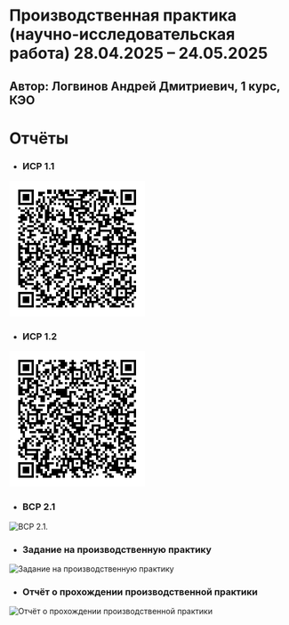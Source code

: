 # 	Производственная практика (научно-исследовательская работа) 28.04.2025 – 24.05.2025
## Автор: Логвинов Андрей Дмитриевич, 1 курс, КЭО

# **Отчёты**
* ### **ИСР 1.1** 
![ИСР 1.1.](task-1.gif)

* ### **ИСР 1.2**   
![ИСР 1.2.](task-2.gif)

* ### **ВСР 2.1** 
![ВСР 2.1.]()

* ### **Задание на производственную практику** 
![Задание на производственную практику]()

* ### **Отчёт о прохождении производственной практики** 
![Отчёт о прохождении производственной практики]()
